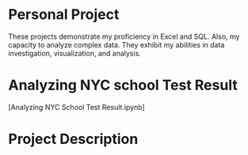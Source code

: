 # Personal Project
These projects demonstrate my proficiency in Excel and SQL. Also, my capacity to analyze complex data. They exhibit my abilities in data investigation, visualization, and analysis.
# Analyzing NYC school Test Result
[Analyzing NYC School Test Result.ipynb]

# Project Description

